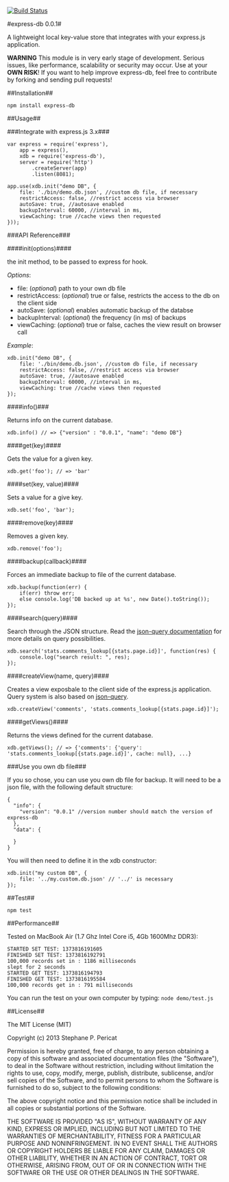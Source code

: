 [![Build Status](https://travis-ci.org/stephanepericat/express-db.png?branch=master)](https://travis-ci.org/stephanepericat/express-db)

#express-db 0.0.1#

A lightweight local key-value store that integrates with your express.js application.

**WARNING** This module is in very early stage of development. Serious issues, like performance, scalability or security may occur. Use at your **OWN RISK**!
If you want to help improve express-db, feel free to contribute by forking and sending pull requests!

##Installation##

	npm install express-db

##Usage##

###Integrate with express.js 3.x###

	var express = require('express'),
		app = express(),
		xdb = require('express-db'),
		server = require('http')
			.createServer(app)
			.listen(8081);

	app.use(xdb.init("demo DB", {
		file: './bin/demo.db.json', //custom db file, if necessary
		restrictAccess: false, //restrict access via browser
		autoSave: true, //autosave enabled
		backupInterval: 60000, //interval in ms,
		viewCaching: true //cache views then requested
	}));

###API Reference###

####init(options)####

the init method, to be passed to express for hook.

_Options_:

 + file: (_optional_) path to your own db file
 + restrictAccess: (_optional_) true or false, restricts the access to the db on the client side
 + autoSave: (_optional_) enables automatic backup of the databse
 + backupInterval: (_optional_) the frequency (in ms) of backups
 + viewCaching: (_optional_) true or false, caches the view result on browser call

_Example_:

	xdb.init("demo DB", {
		file: './bin/demo.db.json', //custom db file, if necessary
		restrictAccess: false, //restrict access via browser
		autoSave: true, //autosave enabled
		backupInterval: 60000, //interval in ms,
		viewCaching: true //cache views then requested
	});

####info()###

Returns info on the current database.

	xdb.info() // => {"version" : "0.0.1", "name": "demo DB"}

####get(key)####

Gets the value for a given key.

	xdb.get('foo'); // => 'bar'

####set(key, value)####

Sets a value for a give key.

	xdb.set('foo', 'bar');

####remove(key)####

Removes a given key.

	xdb.remove('foo');

####backup(callback)####

Forces an immediate backup to file of the current database.

	xdb.backup(function(err) {
		if(err) throw err;
		else console.log('DB backed up at %s', new Date().toString());
	});

####search(query)####

Search through the JSON structure. Read the [json-query documentation](https://github.com/mmckegg/json-query/blob/master/README.md) for more details on query possibilities.

	xdb.search('stats.comments_lookup[{stats.page.id}]', function(res) {
		console.log("search result: ", res);
	});

####createView(name, query)####

Creates a view exposbale to the client side of the express.js application. Query system is also based on [json-query](https://github.com/mmckegg/json-query/blob/master/README.md).

	xdb.createView('comments', 'stats.comments_lookup[{stats.page.id}]');

####getViews()####

Returns the views defined for the current database.

	xdb.getViews(); // => {'comments': {'query': 'stats.comments_lookup[{stats.page.id}]', cache: null}, ...}

###Use you own db file###

If you so chose, you can use you own db file for backup. It will need to be a json file, with the following default structure:

	{
	  "info": {
	    "version": "0.0.1" //version number should match the version of express-db
	  },
	  "data": {

	  }
	}

You will then need to define it in the xdb constructor:

	xdb.init("my custom DB", {
		file: '../my.custom.db.json' // '../' is necessary
	});

##Test##

	npm test

##Performance##

Tested on MacBook Air (1.7 Ghz Intel Core i5, 4Gb 1600Mhz DDR3):

	STARTED SET TEST: 1373816191605
	FINISHED SET TEST: 1373816192791
	100,000 records set in : 1186 milliseconds
	slept for 2 seconds
	STARTED GET TEST: 1373816194793
	FINISHED GET TEST: 1373816195584
	100,000 records get in : 791 milliseconds

You can run the test on your own computer by typing: `node demo/test.js`

##License##

The MIT License (MIT)

Copyright (c) 2013 Stephane P. Pericat

Permission is hereby granted, free of charge, to any person obtaining a copy
of this software and associated documentation files (the "Software"), to deal
in the Software without restriction, including without limitation the rights
to use, copy, modify, merge, publish, distribute, sublicense, and/or sell
copies of the Software, and to permit persons to whom the Software is
furnished to do so, subject to the following conditions:

The above copyright notice and this permission notice shall be included in
all copies or substantial portions of the Software.

THE SOFTWARE IS PROVIDED "AS IS", WITHOUT WARRANTY OF ANY KIND, EXPRESS OR
IMPLIED, INCLUDING BUT NOT LIMITED TO THE WARRANTIES OF MERCHANTABILITY,
FITNESS FOR A PARTICULAR PURPOSE AND NONINFRINGEMENT. IN NO EVENT SHALL THE
AUTHORS OR COPYRIGHT HOLDERS BE LIABLE FOR ANY CLAIM, DAMAGES OR OTHER
LIABILITY, WHETHER IN AN ACTION OF CONTRACT, TORT OR OTHERWISE, ARISING FROM,
OUT OF OR IN CONNECTION WITH THE SOFTWARE OR THE USE OR OTHER DEALINGS IN
THE SOFTWARE.